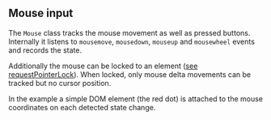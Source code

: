 ## Mouse input

The `Mouse` class tracks the mouse movement as well as pressed buttons.
Internally it listens to `mousemove`, `mousedown`, `mouseup` and `mousewheel` events and records
the state.

Additionally the mouse can be locked to an element ([see requestPointerLock](https://developer.mozilla.org/en-US/docs/Web/API/Element/requestPointerLock)). When locked, only mouse delta movements can be tracked but no cursor position.

In the example a simple DOM element (the red dot) is attached to the mouse coordinates
on each detected state change.

